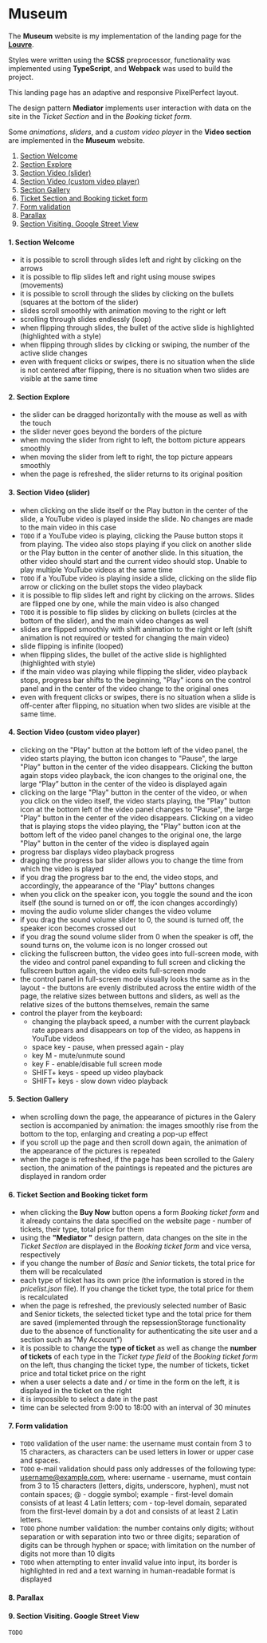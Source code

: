 # Museum
The **Museum** website is my implementation of the landing page for the [**Louvre**](https://museum-landing.netlify.app).

Styles were written using the **SCSS** preprocessor, functionality was implemented using **TypeScript**, and **Webpack** was used to build the project.

This landing page has an adaptive and responsive PixelPerfect layout.

The design pattern **Mediator** implements user interaction with data on the site in the *Ticket Section* and in the *Booking ticket form*.

Some *animations*, *sliders*, and a *custom video player* in the **Video section** are implemented in the **Museum** website.

1. [Section Welcome](#1-section-welcome)
2. [Section Explore](#2-section-explore)
3. [Section Video (slider)](#3-section-video-slider)
4. [Section Video (custom video player)](#4-section-video-custom-video-player)
5. [Section Gallery](#5-section-gallery)
6. [Ticket Section and Booking ticket form](#6-ticket-section-and-booking-ticket-form)
7. [Form validation](#7-form-validation)
8. [Parallax](#8-parallax)
9. [Section Visiting. Google Street View](#9-section-visiting-google-street-view)

#### 1. Section Welcome
- it is possible to scroll through slides left and right by clicking on the arrows
- it is possible to flip slides left and right using mouse swipes (movements)
- it is possible to scroll through the slides by clicking on the bullets (squares at the bottom of the slider)
- slides scroll smoothly with animation moving to the right or left
- scrolling through slides endlessly (loop)
- when flipping through slides, the bullet of the active slide is highlighted (highlighted with a style)
- when flipping through slides by clicking or swiping, the number of the active slide changes
- even with frequent clicks or swipes, there is no situation when the slide is not centered after flipping, there is no situation when two slides are visible at the same time

#### 2. Section Explore
- the slider can be dragged horizontally with the mouse as well as with the touch
- the slider never goes beyond the borders of the picture
- when moving the slider from right to left, the bottom picture appears smoothly
- when moving the slider from left to right, the top picture appears smoothly
- when the page is refreshed, the slider returns to its original position

#### 3. Section Video (slider)
- when clicking on the slide itself or the Play button in the center of the slide, a YouTube video is played inside the slide. No changes are made to the main video in this case
- `TODO`  if a YouTube video is playing, clicking the Pause button stops it from playing. The video also stops playing if you click on another slide or the Play button in the center of another slide. In this situation, the other video should start and the current video should stop. Unable to play multiple YouTube videos at the same time
- `TODO`  if a YouTube video is playing inside a slide, clicking on the slide flip arrow or clicking on the bullet stops the video playback
- it is possible to flip slides left and right by clicking on the arrows. Slides are flipped one by one, while the main video is also changed
- `TODO` it is possible to flip slides by clicking on bullets (circles at the bottom of the slider), and the main video changes as well
- slides are flipped smoothly with shift animation to the right or left (shift animation is not required or tested for changing the main video)
- slide flipping is infinite (looped)
- when flipping slides, the bullet of the active slide is highlighted (highlighted with style)
- if the main video was playing while flipping the slider, video playback stops, progress bar shifts to the beginning, "Play" icons on the control panel and in the center of the video change to the original ones
- even with frequent clicks or swipes, there is no situation when a slide is off-center after flipping, no situation when two slides are visible at the same time.

#### 4. Section Video (custom video player)
- clicking on the "Play" button at the bottom left of the video panel, the video starts playing, the button icon changes to "Pause", the large "Play" button in the center of the video disappears. Clicking the button again stops video playback, the icon changes to the original one, the large “Play” button in the center of the video is displayed again
- clicking on the large "Play" button in the center of the video, or when you click on the video itself, the video starts playing, the "Play" button icon at the bottom left of the video panel changes to "Pause", the large "Play" button in the center of the video disappears. Clicking on a video that is playing stops the video playing, the "Play" button icon at the bottom left of the video panel changes to the original one, the large "Play" button in the center of the video is displayed again
- progress bar displays video playback progress
- dragging the progress bar slider allows you to change the time from which the video is played
- if you drag the progress bar to the end, the video stops, and accordingly, the appearance of the "Play" buttons changes
- when you click on the speaker icon, you toggle the sound and the icon itself (the sound is turned on or off, the icon changes accordingly)
- moving the audio volume slider changes the video volume
- if you drag the sound volume slider to 0, the sound is turned off, the speaker icon becomes crossed out
- if you drag the sound volume slider from 0 when the speaker is off, the sound turns on, the volume icon is no longer crossed out
- clicking the fullscreen button, the video goes into full-screen mode, with the video and control panel expanding to full screen and clicking the fullscreen button again, the video exits full-screen mode
- the control panel in full-screen mode visually looks the same as in the layout - the buttons are evenly distributed across the entire width of the page, the relative sizes between buttons and sliders, as well as the relative sizes of the buttons themselves, remain the same
- control the player from the keyboard:
    - changing the playback speed, a number with the current playback rate appears and disappears on top of the video, as happens in YouTube videos
    - space key - pause, when pressed again - play
    - key M - mute/unmute sound
    - key F - enable/disable full screen mode
    - SHIFT+ keys - speed up video playback
    - SHIFT+ keys - slow down video playback

#### 5. Section Gallery
- when scrolling down the page, the appearance of pictures in the Galery section is accompanied by animation: the images smoothly rise from the bottom to the top, enlarging and creating a pop-up effect
- if you scroll up the page and then scroll down again, the animation of the appearance of the pictures is repeated
- when the page is refreshed, if the page has been scrolled to the Galery section, the animation of the paintings is repeated and the pictures are displayed in random order

#### 6. Ticket Section and Booking ticket form
- when clicking the **Buy Now** button opens a form *Booking ticket form* and it already contains the data specified on the website page - number of tickets, their type, total price for them
- using the **"Mediator "** design pattern, data changes on the site in the *Ticket Section* are displayed in the *Booking ticket form* and vice versa, respectively
- if you change the number of *Basic* and *Senior* tickets, the total price for them will be recalculated
- each type of ticket has its own price (the information is stored in the *pricelist.json* file). If you change the ticket type, the total price for them is recalculated
- when the page is refreshed, the previously selected number of Basic and Senior tickets, the selected ticket type and the total price for them are saved (implemented through the repsessionStorage functionality due to the absence of functionality for authenticating the site user and a section such as "My Account")
- it is possible to change the **type of ticket** as well as change the **number of tickets** of each type in the *Ticket type field* of the *Booking ticket form* on the left, thus changing the ticket type, the number of tickets, ticket price and total ticket price on the right
- when a user selects a date and / or time in the form on the left, it is displayed in the ticket on the right
- it is impossible to select a date in the past
- time can be selected from 9:00 to 18:00 with an interval of 30 minutes

#### 7. Form validation
- `TODO` validation of the user name: the username must contain from 3 to 15 characters, as characters can be used letters in lower or upper case and spaces.
- `TODO` e-mail validation should pass only addresses of the following type: username@example.com, where: username - username, must contain from 3 to 15 characters (letters, digits, underscore, hyphen), must not contain spaces; @ - doggie symbol; example - first-level domain consists of at least 4 Latin letters; com - top-level domain, separated from the first-level domain by a dot and consists of at least 2 Latin letters.
- `TODO` phone number validation: the number contains only digits; without separation or with separation into two or three digits; separation of digits can be through hyphen or space; with limitation on the number of digits not more than 10 digits
- `TODO` when attempting to enter invalid value into input, its border is highlighted in red and a text warning in human-readable format is displayed

#### 8. Parallax

#### 9. Section Visiting. Google Street View
`TODO`
